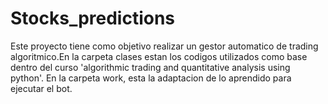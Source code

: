 # Stocks_predictions
Este proyecto tiene como objetivo realizar un gestor automatico de trading algoritmico.En la carpeta clases estan los codigos utilizados como base dentro del curso 'algorithmic trading and quantitative analysis using python'.
En la carpeta work, esta la adaptacion de lo aprendido para ejecutar el bot.

